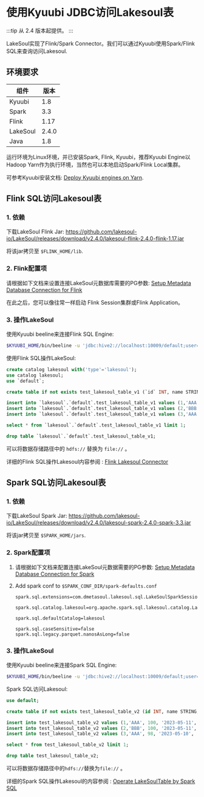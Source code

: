 # 使用Kyuubi JDBC访问Lakesoul表

<!--
SPDX-FileCopyrightText: 2023 LakeSoul Contributors

SPDX-License-Identifier: Apache-2.0
-->

:::tip
从 2.4 版本起提供。
:::

LakeSoul实现了Flink/Spark Connector。我们可以通过Kyuubi使用Spark/Flink SQL来查询访问Lakesoul.


## 环境要求

|组件 | 版本|
|-----------|--------|
| Kyuubi | 1.8  |
| Spark  | 3.3  |
| Flink  | 1.17 |
| LakeSoul | 2.4.0 |
| Java     | 1.8 |

运行环境为Linux环境，并已安装Spark, Flink, Kyuubi，推荐Kyuubi Engine以Hadoop Yarn作为执行环境，当然也可以本地启动Spark/Flink Local集群。

可参考Kyuubi安装文档: [Deploy Kyuubi engines on Yarn](https://kyuubi.readthedocs.io/en/v1.7.3/deployment/engine_on_yarn.html).


## Flink SQL访问Lakesoul表

### 1. 依赖

下载LakeSoul Flink Jar: https://github.com/lakesoul-io/LakeSoul/releases/download/v2.4.0/lakesoul-flink-2.4.0-flink-1.17.jar

将该jar拷贝至 `$FLINK_HOME/lib`.

### 2. Flink配置项

请根据如下文档来设置连接LakeSoul元数据库需要的PG参数: 
[Setup Metadata Database Connection for Flink](02-setup-spark.md#setup-metadata-database-connection-for-flink)

在此之后，您可以像往常一样启动 Flink Session集群或Flink Application。

### 3. 操作LakeSoul 

使用Kyuubi beeline来连接Flink SQL Engine:

```bash
$KYUUBI_HOME/bin/beeline -u 'jdbc:hive2://localhost:10009/default;user=admin;?kyuubi.engine.type=FLINK_SQL'
```

使用Flink SQL操作LakeSoul: 

```SQL
create catalog lakesoul with('type'='lakesoul');
use catalog lakesoul;
use `default`;

create table if not exists test_lakesoul_table_v1 (`id` INT, name STRING, score INT,`date` STRING,region STRING, PRIMARY KEY (`id`,`name`) NOT ENFORCED ) PARTITIONED BY (`region`,`date`) WITH ( 'connector'='lakeSoul', 'use_cdc'='true','format'='lakesoul', 'path'='hdfs:///lakesoul-test-bucket/default/test_lakesoul_table_v1/', 'hashBucketNum'='4');

insert into `lakesoul`.`default`.test_lakesoul_table_v1 values (1,'AAA', 100, '2023-05-11', 'China');
insert into `lakesoul`.`default`.test_lakesoul_table_v1 values (2,'BBB', 100, '2023-05-11', 'China');
insert into `lakesoul`.`default`.test_lakesoul_table_v1 values (3,'AAA', 98, '2023-05-10', 'China');

select * from `lakesoul`.`default`.test_lakesoul_table_v1 limit 1;

drop table `lakesoul`.`default`.test_lakesoul_table_v1;
```
可以将数据存储路径中的 `hdfs://` 替换为 `file://` 。

详细的Flink SQL操作Lakesoul内容参阅 : [Flink Lakesoul Connector](./06-flink-lakesoul-connector.md) 

## Spark SQL访问Lakesoul表

### 1. 依赖

下载LakeSoul Spark Jar: https://github.com/lakesoul-io/LakeSoul/releases/download/v2.4.0/lakesoul-spark-2.4.0-spark-3.3.jar

将该jar拷贝至 `$SPARK_HOME/jars`. 

### 2. Spark配置项
1. 请根据如下文档来配置连接LakeSoul元数据需要的PG参数: 
[Setup Metadata Database Connection for Spark](02-setup-spark.md#pass-lakesoul_home-environment-variable-to-your-spark-job)

2. Add spark conf to `$SPARK_CONF_DIR/spark-defaults.conf`

    ```
    spark.sql.extensions=com.dmetasoul.lakesoul.sql.LakeSoulSparkSessionExtension

    spark.sql.catalog.lakesoul=org.apache.spark.sql.lakesoul.catalog.LakeSoulCatalog

    spark.sql.defaultCatalog=lakesoul

    spark.sql.caseSensitive=false
    spark.sql.legacy.parquet.nanosAsLong=false
    ```

### 3. 操作LakeSoul

使用Kyuubi beeline来连接Spark SQL Engine:

```bash
$KYUUBI_HOME/bin/beeline -u 'jdbc:hive2://localhost:10009/default;user=admin;?kyuubi.engine.type=SPARK_SQL'
```

Spark SQL访问Lakesoul: 

```SQL
use default;

create table if not exists test_lakesoul_table_v2 (id INT, name STRING, score INT, date STRING,region STRING) USING lakesoul PARTITIONED BY (region,date) LOCATION 'hdfs:///lakesoul-test-bucket/default/test_lakesoul_table_v2/' TBLPROPERTIES( 'hashPartitions'='id,name', 'use_cdc'='true', 'hashBucketNum'='4');

insert into test_lakesoul_table_v2 values (1,'AAA', 100, '2023-05-11', 'China');
insert into test_lakesoul_table_v2 values (2,'BBB', 100, '2023-05-11', 'China');
insert into test_lakesoul_table_v2 values (3,'AAA', 98, '2023-05-10', 'China');

select * from test_lakesoul_table_v2 limit 1;

drop table test_lakesoul_table_v2;
```

可以将数据存储路径中的`hdfs://`替换为`file://` 。

详细的Spark SQL操作Lakesoul的内容参阅 : [Operate LakeSoulTable by Spark SQL](./03-api-docs.md#7-operate-lakesoultable-by-spark-sql) 
